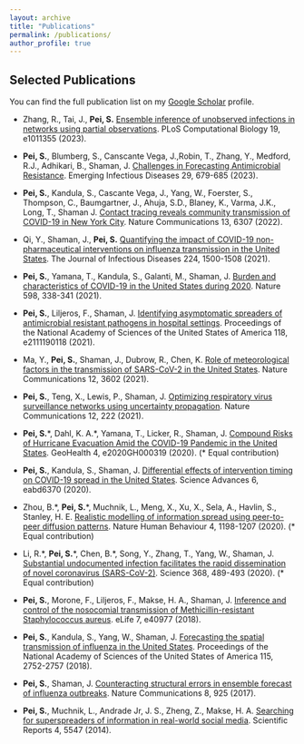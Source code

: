 ```yaml
---
layout: archive
title: "Publications"
permalink: /publications/
author_profile: true
---
```


<!-- {% if author.googlescholar %}
  You can also find my articles on <u><a href="{{author.googlescholar}}">my Google Scholar profile</a>.</u>
{% endif %}

{% include base_path %}

{% for post in site.publications reversed %}
  {% include archive-single.html %}
{% endfor %} -->

## Selected Publications

You can find the full publication list on my [Google Scholar](https://scholar.google.com/citations?user=WKpjMHsAAAAJ&hl=en) profile.


- Zhang, R., Tai, J., **Pei, S.** [Ensemble inference of unobserved infections in networks using partial observations](https://journals.plos.org/ploscompbiol/article?id=10.1371/journal.pcbi.1011355). PLoS Computational Biology 19, e1011355 (2023).

- **Pei, S.**, Blumberg, S., Canscante Vega, J.,Robin, T., Zhang, Y., Medford, R.J., Adhikari, B., Shaman, J. [Challenges in Forecasting Antimicrobial Resistance](https://wwwnc.cdc.gov/eid/article/29/4/22-1552_article). Emerging Infectious Diseases 29, 679-685 (2023).

- **Pei, S.**, Kandula, S., Cascante Vega, J., Yang, W., Foerster, S., Thompson, C., Baumgartner, J., Ahuja, S.D., Blaney, K., Varma, J.K., Long, T., Shaman J. [Contact tracing reveals community transmission of COVID-19 in New York City](https://www.nature.com/articles/s41467-022-34130-x). Nature Communications 13, 6307 (2022).

- Qi, Y., Shaman, J., **Pei, S.** [Quantifying the impact of COVID-19 non-pharmaceutical interventions on influenza transmission in the United States](https://academic.oup.com/jid/advance-article/doi/10.1093/infdis/jiab485/6374002). The Journal of Infectious Diseases 224, 1500-1508 (2021).

- **Pei, S.**, Yamana, T., Kandula, S., Galanti, M., Shaman, J. [Burden and characteristics of COVID-19 in the United States during 2020](https://www.nature.com/articles/s41586-021-03914-4). Nature 598, 338-341 (2021).

- **Pei, S.**, Liljeros, F., Shaman, J. [Identifying asymptomatic spreaders of antimicrobial resistant pathogens in hospital settings](https://www.pnas.org/content/118/37/e2111190118). Proceedings of the National Academy of Sciences of the United States of America 118, e2111190118 (2021).

- Ma, Y., **Pei, S.**, Shaman, J., Dubrow, R., Chen, K. [Role of meteorological factors in the transmission of SARS-CoV-2 in the United States](https://www.nature.com/articles/s41467-021-23866-7). Nature Communications 12, 3602 (2021).

- **Pei, S.**, Teng, X., Lewis, P., Shaman, J. [Optimizing respiratory virus surveillance networks using uncertainty propagation](https://www.nature.com/articles/s41467-020-20399-3). Nature Communications 12, 222 (2021).

- **Pei, S.**\*, Dahl, K. A.\*, Yamana, T., Licker, R., Shaman, J. [Compound Risks of Hurricane Evacuation Amid the COVID-19 Pandemic in the United States](https://agupubs.onlinelibrary.wiley.com/doi/full/10.1029/2020GH000319). GeoHealth 4, e2020GH000319 (2020). (\* Equal contribution)

- **Pei, S.**, Kandula, S., Shaman, J. [Differential effects of intervention timing on COVID-19 spread in the United States](https://advances.sciencemag.org/content/early/2020/11/05/sciadv.abd6370). Science Advances 6, eabd6370 (2020).

- Zhou, B.\*, **Pei, S.**\*, Muchnik, L., Meng, X., Xu, X., Sela, A., Havlin, S., Stanley, H. E. [Realistic modelling of information spread using peer-to-peer diffusion patterns](https://www.nature.com/articles/s41562-020-00945-1). Nature Human Behaviour 4, 1198-1207 (2020). (\* Equal contribution)

- Li, R.\*, **Pei, S.**\*, Chen, B.\*, Song, Y., Zhang, T., Yang, W., Shaman, J. [Substantial undocumented infection facilitates the rapid dissemination of novel coronavirus (SARS-CoV-2)](https://science.sciencemag.org/content/early/2020/03/13/science.abb3221). Science 368, 489-493 (2020). (\* Equal contribution)

- **Pei, S.**, Morone, F., Liljeros, F., Makse, H. A., Shaman, J. [Inference and control of the nosocomial transmission of Methicillin-resistant Staphylococcus aureus](https://elifesciences.org/articles/40977). eLife 7, e40977 (2018).

- **Pei, S.**, Kandula, S., Yang, W., Shaman, J. [Forecasting the spatial transmission of influenza in the United States](http://www.pnas.org/content/115/11/2752). Proceedings of the National Academy of Sciences of the United States of America 115, 2752-2757 (2018).

- **Pei, S.**, Shaman, J. [Counteracting structural errors in ensemble forecast of influenza outbreaks](https://www.nature.com/articles/s41467-017-01033-1). Nature Communications 8, 925 (2017).

- **Pei, S.**, Muchnik, L., Andrade Jr, J. S., Zheng, Z., Makse, H. A. [Searching for superspreaders of information in real-world social media](http://www.nature.com/articles/srep05547). Scientific Reports 4, 5547 (2014).
